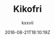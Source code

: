 ---
title: "Kikofri "
github: https://github.com/kxxvii/Kikofri
demo: http://kxxvii.github.io/Kikofri
author: kxxvii

ssg:
  - Jekyll
cms:
  - No Cms
date: 2016-08-21T18:10:19Z
github_branch: master
description: "Kikofri, a Jekyll Theme, and a fork of Kiko."
---